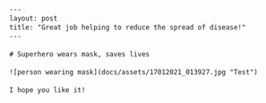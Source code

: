
        ---
        layout: post
        title: "Great job helping to reduce the spread of disease!"
        ---

        # Superhero wears mask, saves lives

        ![person wearing mask](docs/assets/17012021_013927.jpg "Test")

        I hope you like it!
        